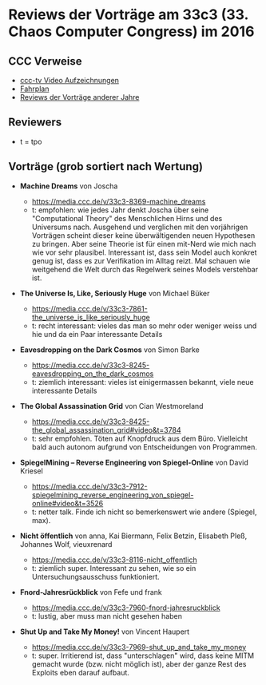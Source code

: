 # Reviews der Vorträge am 33c3 (33. Chaos Computer Congress) im 2016

CCC Verweise
------------
* [ccc-tv Video Aufzeichnungen](https://media.ccc.de/c/33c3)
* [Fahrplan](https://fahrplan.events.ccc.de/congress/2016/Fahrplan/)
* [Reviews der Vorträge anderer Jahre](https://github.com/tpo/C3_talks_annotations/blob/master/README.md)

Reviewers
---------

* t = tpo

Vorträge (grob sortiert nach Wertung)
-------------------------------------

*   __Machine Dreams__ von Joscha
    * https://media.ccc.de/v/33c3-8369-machine_dreams
    * t: empfohlen: wie jedes Jahr denkt Joscha über seine "Computational Theory" des Menschlichen Hirns und des Universums nach. Ausgehend und verglichen mit den vorjährigen Vorträgen scheint dieser keine überwältigenden neuen Hypothesen zu bringen. Aber seine Theorie ist für einen mit-Nerd wie mich nach wie vor sehr plausibel. Interessant ist, dass sein Model auch konkret genug ist, dass es zur Verifikation im Alltag reizt. Mal schauen wie weitgehend die Welt durch das Regelwerk seines Models verstehbar ist.

*   __The Universe Is, Like, Seriously Huge__ von Michael Büker 
    * https://media.ccc.de/v/33c3-7861-the_universe_is_like_seriously_huge
    * t: recht interessant: vieles das man so mehr oder weniger weiss und hie und da ein Paar interessante Details

*   __Eavesdropping on the Dark Cosmos__ von Simon Barke 
    * https://media.ccc.de/v/33c3-8245-eavesdropping_on_the_dark_cosmos
    * t: ziemlich interessant: vieles ist einigermassen bekannt, viele neue interessante Details

*   __The Global Assassination Grid__ von Cian Westmoreland
    * https://media.ccc.de/v/33c3-8425-the_global_assassination_grid#video&t=3784
    * t: sehr empfohlen. Töten auf Knopfdruck aus dem Büro. Vielleicht bald auch autonom aufgrund von Entscheidungen von Programmen.

*   __SpiegelMining – Reverse Engineering von Spiegel-Online__ von David Kriesel
    * https://media.ccc.de/v/33c3-7912-spiegelmining_reverse_engineering_von_spiegel-online#video&t=3526
    * t: netter talk. Finde ich nicht so bemerkenswert wie andere (Spiegel, max).

*   __Nicht öffentlich__ von anna, Kai Biermann, Felix Betzin, Elisabeth Pleß, Johannes Wolf, vieuxrenard
    * https://media.ccc.de/v/33c3-8116-nicht_offentlich
    * t: ziemlich super. Interessant zu sehen, wie so ein Untersuchungsausschuss funktioniert.

*   __Fnord-Jahresrückblick__ von Fefe und frank
    * https://media.ccc.de/v/33c3-7960-fnord-jahresruckblick
    * t: lustig, aber muss man nicht gesehen haben

*   __Shut Up and Take My Money!__ von Vincent Haupert 
    * https://media.ccc.de/v/33c3-7969-shut_up_and_take_my_money
    * t: super. Irritierend ist, dass "unterschlagen" wird, dass keine MITM gemacht wurde (bzw. nicht möglich ist), aber der ganze Rest des Exploits eben darauf aufbaut.
